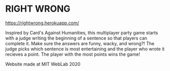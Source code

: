 # RIGHT WRONG

https://rightwrong.herokuapp.com/

Inspired by Card's Against Humanities, this multiplayer party game starts with a judge writing the beginning of a sentence so that players can complete it. Make sure the answers are funny, wacky, and wrong?! The judge picks which sentence is most entertaining and the player who wrote it recieves a point. The player with the most points wins the game!

Website made at MIT WebLab 2020
